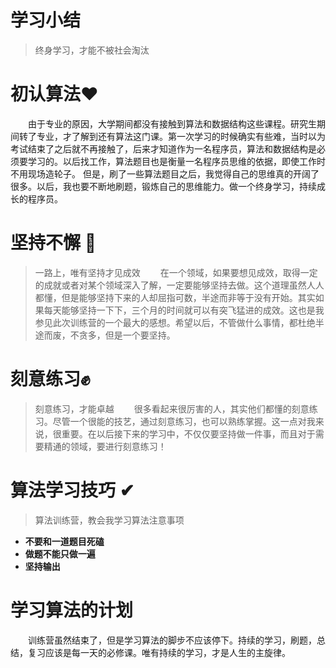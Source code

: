 # 学习小结
> 终身学习，才能不被社会淘汰
# 初认算法❤️
&emsp;&emsp;由于专业的原因，大学期间都没有接触到算法和数据结构这些课程。研究生期间转了专业，才了解到还有算法这门课。第一次学习的时候确实有些难，当时以为考试结束了之后就不再接触了，后来才知道作为一名程序员，算法和数据结构是必须要学习的。以后找工作，算法题目也是衡量一名程序员思维的依据，即使工作时不用现场造轮子。  但是，刷了一些算法题目之后，我觉得自己的思维真的开阔了很多。以后，我也要不断地刷题，锻炼自己的思维能力。做一个终身学习，持续成长的程序员。

# 坚持不懈 💪
> 一路上，唯有坚持才见成效 
&emsp;&emsp;在一个领域，如果要想见成效，取得一定的成就或者对某个领域深入了解，一定要能够坚持去做。这个道理虽然人人都懂，但是能够坚持下来的人却屈指可数，半途而非等于没有开始。其实如果每天能够坚持一下下，三个月的时间就可以有突飞猛进的成效。这也是我参见此次训练营的一个最大的感想。希望以后，不管做什么事情，都杜绝半途而废，不贪多，但是一个要坚持。

# 刻意练习✊
>   刻意练习，才能卓越
&emsp;&emsp;很多看起来很厉害的人，其实他们都懂的刻意练习。尽管一个很能的技艺，通过刻意练习，也可以熟练掌握。这一点对我来说，很重要。在以后接下来的学习中，不仅仅要坚持做一件事，而且对于需要精通的领域，要进行刻意练习！

# 算法学习技巧 ✔
>算法训练营，教会我学习算法注意事项
- **不要和一道题目死磕**  
- **做题不能只做一遍**  
- **坚持输出**  
  
# 学习算法的计划
&emsp;&emsp;训练营虽然结束了，但是学习算法的脚步不应该停下。持续的学习，刷题，总结，复习应该是每一天的必修课。唯有持续的学习，才是人生的主旋律。
